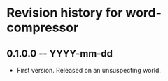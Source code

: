 # Revision history for word-compressor

## 0.1.0.0 -- YYYY-mm-dd

* First version. Released on an unsuspecting world.
